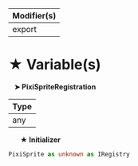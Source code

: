 | Modifier(s)                            |
|----------------------------------------|
| export |

# &#9733; Variable(s)

&nbsp;&nbsp; **&#10148; PixiSpriteRegistration**

| Type                        |
|-----------------------------|
| any |

&nbsp;&nbsp;&nbsp;&nbsp;&nbsp; **&#9733; Initializer**

```ts
PixiSprite as unknown as IRegistry
```